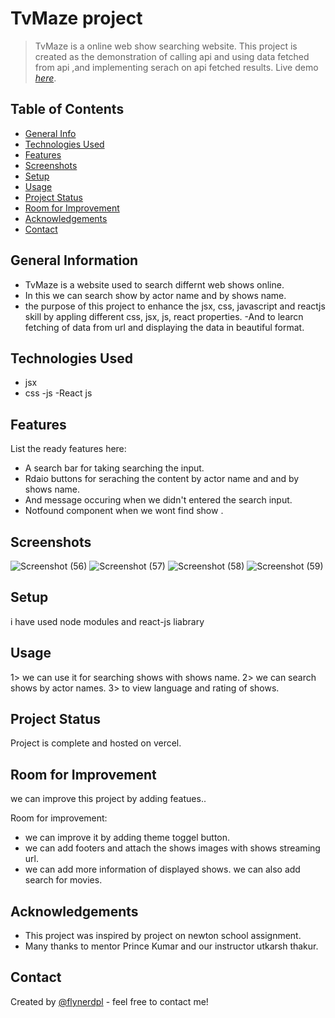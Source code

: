 
# TvMaze project
> TvMaze is a online web show searching website. This project is created as the demonstration of calling api and using data fetched from api ,and implementing serach on api fetched results. 
> Live demo [_here_](https://ns-project.vercel.app/). 

## Table of Contents
* [General Info](#general-information)
* [Technologies Used](#technologies-used)
* [Features](#features)
* [Screenshots](#screenshots)
* [Setup](#setup)
* [Usage](#usage)
* [Project Status](#project-status)
* [Room for Improvement](#room-for-improvement)
* [Acknowledgements](#acknowledgements)
* [Contact](#contact)



## General Information
- TvMaze is a website used to search differnt web shows online.  
- In this we can search show by actor name and by shows name.
- the purpose of this project to enhance the jsx, css, javascript and reactjs skill by appling  different css, jsx, js, react  properties.
-And to learcn fetching of data from url and displaying the data in beautiful format.



## Technologies Used
- jsx
- css
-js
-React js




## Features
List the ready features here:
- A search bar for taking searching the input.
- Rdaio buttons  for seraching the content by actor name and and by shows name.
- And message occuring when we didn't entered the search input. 
- Notfound component when  we wont find show .


## Screenshots
![Screenshot (56)](https://user-images.githubusercontent.com/68631246/182025014-1adae5c6-86e8-46f3-b261-41403166655b.png)
![Screenshot (57)](https://user-images.githubusercontent.com/68631246/182025102-2d199299-216b-4276-8f96-5075c07a5c14.png)
![Screenshot (58)](https://user-images.githubusercontent.com/68631246/182025104-a92b005a-1b1d-4667-960e-2bb2700ea9fd.png)
![Screenshot (59)](https://user-images.githubusercontent.com/68631246/182025105-d54d772d-eff3-40fb-a957-fe887f7cd6c7.png)


## Setup
i have used node modules and react-js liabrary 


## Usage
1> we can use it for searching shows with shows name. 
2> we can search shows by actor names.
3> to view  language and rating of shows.


## Project Status
Project is complete and hosted on vercel.


## Room for Improvement
we can improve this project by adding featues..

Room for improvement:
- we can improve it by adding theme toggel button.
- we can add footers and attach the shows images with shows streaming url.
- we can add more information of displayed shows.
we can also add search for movies.


## Acknowledgements
- This project was inspired by project on newton school assignment.
- Many thanks to mentor Prince Kumar and our instructor utkarsh thakur.



## Contact
Created by [@flynerdpl](112bhaskarshakywar@gmail.com ) - feel free to contact me!


